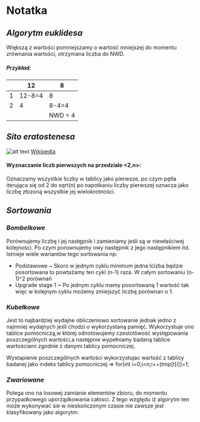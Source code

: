 # Notatka

## *Algorytm euklidesa*

Większą z wartości pomniejszamy o wartość mniejszej do momentu zrównania wartości, otrzymana liczba do NWD.

##### Przykład: 

|   | 12  | 8  |
| ------------ | ------------ | ------------ |
|  1 | 12-8=4  | 8  |
|  2 | 4  | 8-4=4  |
|  |  |NWD = 4|

## *Sito eratostenesa*

![alt text](https://upload.wikimedia.org/wikipedia/commons/b/b9/Sieve_of_Eratosthenes_animation.gif)
[Wikipedia](https://pl.wikipedia.org/wiki/Sito_Eratostenesa)

#### Wyznaczanie liczb pierwszych na przedziale <2,n>:
  
Oznaczamy wszystkie liczby w tablicy jako pierwsze, po czym pętla iterująca się od 2 do sqrt(n) po napotkaniu liczby pierwszej oznacza jako liczbę złozoną wszystkie jej wielokrotności.


## *Sortowania*

### *Bombelkowe*

Porównujemy liczbę i jej następnik i zamieniamy jeśli są w niewłaściwej kolejności. Po czym porownujemy owy następnik z jego następnikiem itd. Istnieje wiele wariantów tego sortowania np: 

- Podstawowe ~ Skoro w jednym cyklu minimum jedna lcizba będzie posortowana to powtażamy ten cykl (n-1) raza. W całym sortowaniu (n-1)^2 porównań
- Upgrade stage 1 ~ Po jednym cyklu mamy posortowaną 1 wartość tak więc w kolejnym cyklu możemy zmiejszyć liczbę porównan o 1.

### *Kubełkowe*

Jest to najbardziej wydajne obliczeniowo sortowanie jednak jedno z najmniej wydajnych jeśli chodzi o wykorzystaną pamięć. Wykorzystuje ono tablice pomocniczą,w której odnotowujemy czestotliwość występowania poszczególnych wartości,a następnie wypełniamy badaną tablice wartościami zgodnie z danymi tablicy pomocniczej.

Wystapienie poszczególnych wartości wykorzystujac wartość z tablicy badanej jako indeks tablicy pomocniczej => for(int i=0;i<n;i++)tmp[t[i]]=1;

### *Zwariowane*

Polega ono na losowej zamianie elementów zbioru, do momentu przypadkowego uporządkowania całosci. Z tego względu iż algorytm ten może wykonywać sie w nieskończonym czasie nie zawsze jest klasyfikowany jako algorytm.